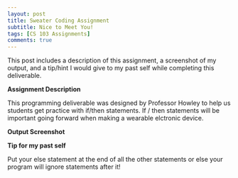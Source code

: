```yaml
---
layout: post
title: Sweater Coding Assignment 
subtitle: Nice to Meet You! 
tags: [CS 103 Assignments]
comments: true
---
```


This post includes a description of this assignment, a screenshot of my output, and a tip/hint I would give to my past self while completing this deliverable.
 

**Assignment Description**

This programming deliverable was designed by Professor Howley to help us students get practice with if/then statements. If / then statements will be important going forward when making a wearable elctronic device.

**Output Screenshot**


**Tip for my past self**

Put your else statement at the end of all the other statements or else your program will ignore statements after it!
